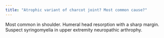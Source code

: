 ```yaml
---
title: "Atrophic variant of charcot joint? Most common cause?"
---
```

Most common in shoulder. Humeral head resorption with a sharp margin. Suspect syringomyelia in upper extremity neuropathic arthrophy.

